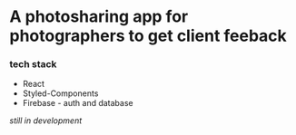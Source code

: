 # A photosharing app for photographers to get client feeback

### tech stack
* React
* Styled-Components
* Firebase - auth and database

*still in development*
